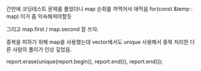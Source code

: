 간만에 코딩테스트 문제를 풀었더니 map 순회를 까먹어서 애먹음
for(const &temp : map) 이거 좀 익숙해져야할듯

그리고 map.first / map.second 잘 쓰자.

중복을 피하기 위해 map을 사용했는데 vector에서도 unique 사용해서 중복 처리한 다른 사람의 풀이가 인상 깊었음.

report.erase(unique(report.begin(), report.end()), report.end());
